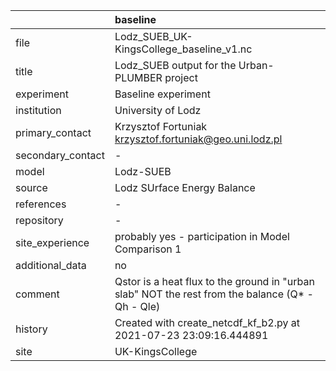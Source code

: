 |                   | baseline                                                                                         |
|:------------------|:-------------------------------------------------------------------------------------------------|
| file              | Lodz_SUEB_UK-KingsCollege_baseline_v1.nc                                                         |
| title             | Lodz_SUEB output for the Urban-PLUMBER project                                                   |
| experiment        | Baseline experiment                                                                              |
| institution       | University of Lodz                                                                               |
| primary_contact   | Krzysztof Fortuniak krzysztof.fortuniak@geo.uni.lodz.pl                                          |
| secondary_contact | -                                                                                                |
| model             | Lodz-SUEB                                                                                        |
| source            | Lodz SUrface Energy Balance                                                                      |
| references        | -                                                                                                |
| repository        | -                                                                                                |
| site_experience   | probably yes - participation in Model Comparison 1                                               |
| additional_data   | no                                                                                               |
| comment           | Qstor is a heat flux to the ground in "urban slab" NOT the rest from the balance (Q* - Qh - Qle) |
| history           | Created with create_netcdf_kf_b2.py at 2021-07-23 23:09:16.444891                                |
| site              | UK-KingsCollege                                                                                  |
